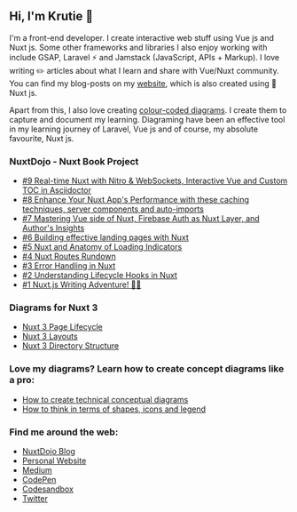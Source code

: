 ## Hi, I'm Krutie 👋
I'm a front-end developer. I create interactive web stuff using Vue js and Nuxt js. Some other frameworks and libraries I also enjoy working with include GSAP, Laravel ⚡️ and Jamstack (JavaScript, APIs + Markup). I love writing ✏️ articles about what I learn and share with Vue/Nuxt community. You can find my blog-posts on my [ website](https://krutiepatel.com/blog), which is also created using 👑 Nuxt js.

Apart from this, I also love creating [colour-coded diagrams](https://krutiepatel.com/diagrams). I create them to capture and document my learning. Diagraming have been an effective tool in my learning journey of Laravel, Vue js and of course, my absolute favourite, Nuxt js.

### NuxtDojo - Nuxt Book Project
* [#9 Real-time Nuxt with Nitro & WebSockets, Interactive Vue and Custom TOC in Asciidoctor](https://blog.nuxtdojo.com/p/9-real-time-nuxt-with-nitro-and-websockets)
* [#8 Enhance Your Nuxt App's Performance with these caching techniques, server components and auto-imports](https://blog.nuxtdojo.com/p/8-enhance-your-nuxt-apps-performance)
* [#7 Mastering Vue side of Nuxt, Firebase Auth as Nuxt Layer, and Author's Insights](https://blog.nuxtdojo.com/p/7-mastering-vue-side-of-nuxt-firebase)
* [#6 Building effective landing pages with Nuxt](https://blog.nuxtdojo.com/p/6-building-effective-landing-pages)
* [#5 Nuxt and Anatomy of Loading Indicators](https://blog.nuxtdojo.com/p/5-nuxt-and-anatomy-of-loading-indicators)
* [#4 Nuxt Routes Rundown](https://blog.nuxtdojo.com/p/4-nuxt-routes-rundown)
* [#3 Error Handling in Nuxt](https://blog.nuxtdojo.com/p/3-error-handling-in-nuxt)
* [#2 Understanding Lifecycle Hooks in Nuxt](https://blog.nuxtdojo.com/p/2-understanding-lifecycle-hooks-in)
* [#1 Nuxt.js Writing Adventure! 🚀✨](https://blog.nuxtdojo.com/p/1-nuxtjs-writing-adventure)
### Diagrams for Nuxt 3

* [Nuxt 3 Page Lifecycle](https://twitter.com/KrutiePatel/status/1622447292602273795)
* [Nuxt 3 Layouts](https://twitter.com/KrutiePatel/status/1620362164069605379)
* [Nuxt 3 Directory Structure](https://twitter.com/KrutiePatel/status/1617431336402440194)

### Love my diagrams? Learn how to create concept diagrams like a pro:

* [How to create technical conceptual diagrams](https://krutiepatel.com/blog/how-to-create-technical-conceptual-diagrams)
* [How to think in terms of shapes, icons and legend](https://krutiepatel.com/blog/how-to-think-in-terms-of-shapes-icons-and-legend)

### Find me around the web:
- [NuxtDojo Blog](https://blog.nuxtdojo.com/)
- [Personal Website](https://krutiepatel.com)
- [Medium](https://medium.com/@krutie)
- [CodePen](https://codepen.io/krutie)
- [Codesandbox](https://codesandbox.io/u/krutie)
- [Twitter](https://twitter.com/KrutiePatel)

<!--
**Krutie/Krutie** is a ✨ _special_ ✨ repository because its `README.md` (this file) appears on your GitHub profile.

Here are some ideas to get you started:

- 🔭 I’m currently working on ...
- 🌱 I’m currently learning ...
- 👯 I’m looking to collaborate on ...
- 🤔 I’m looking for help with ...
- 💬 Ask me about ...
- 📫 How to reach me: ...
- 😄 Pronouns: ...
- ⚡ Fun fact: ...
-->
